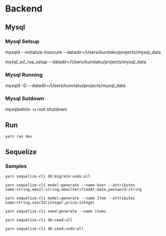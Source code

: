 

# Backend


## Mysql

### Mysql Setsup
mysqld --initialize-insecure --datadir=/Users/kurotaku/projects/mysql_data

mysql_ssl_rsa_setup --datadir=/Users/kurotaku/projects/mysql_data

### Mysql Running
mysqld -D --datadir=/Users/kurotaku/projects/mysql_data

### Mysql Sutdown
mysqladmin -u root shutdown 

## Run

```
yarn run dev
```


## Sequelize

### Samples

```
yarn sequelize-cli db:migrate:undo:all
```

```
yarn sequelize-cli model:generate --name User --attributes name:string,email:string,emailVerifiedAt:date,password:string
```

```
yarn sequelize-cli model:generate --name Item --attributes name:string,userId:integer,price:integer
```

```
yarn sequelize-cli seed:generate --name items
```

```
yarn sequelize-cli db:seed:all
```

```
yarn sequelize-cli db:seed:undo:all
```

